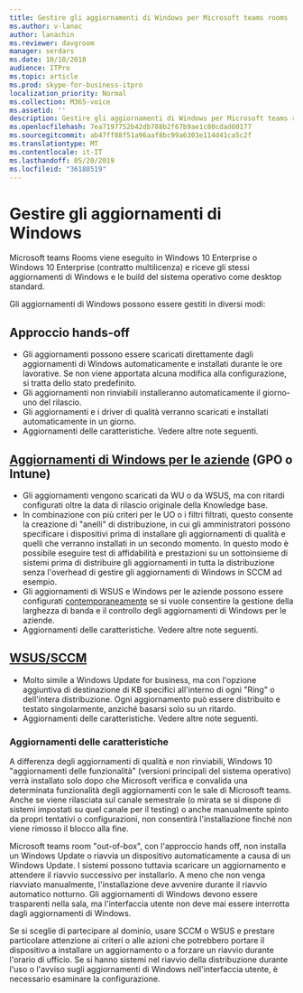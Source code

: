 ```yaml
---
title: Gestire gli aggiornamenti di Windows per Microsoft teams rooms
ms.author: v-lanac
author: lanachin
ms.reviewer: davgroom
manager: serdars
ms.date: 10/10/2018
audience: ITPro
ms.topic: article
ms.prod: skype-for-business-itpro
localization_priority: Normal
ms.collection: M365-voice
ms.assetid: ''
description: Gestire gli aggiornamenti di Windows per Microsoft teams rooms
ms.openlocfilehash: 7ea7197752b42db788b2f67b9ae1c80cdad80177
ms.sourcegitcommit: ab47ff88f51a96aaf8bc99a6303e114d41ca5c2f
ms.translationtype: MT
ms.contentlocale: it-IT
ms.lasthandoff: 05/20/2019
ms.locfileid: "36188519"
---
```

# <a name="manage-windows-updates"></a>Gestire gli aggiornamenti di Windows

Microsoft teams Rooms viene eseguito in Windows 10 Enterprise o Windows 10 Enterprise (contratto multilicenza) e riceve gli stessi aggiornamenti di Windows e le build del sistema operativo come desktop standard.

Gli aggiornamenti di Windows possono essere gestiti in diversi modi:

## <a name="hands-off-approach"></a>Approccio hands-off 
- Gli aggiornamenti possono essere scaricati direttamente dagli aggiornamenti di Windows automaticamente e installati durante le ore lavorative. Se non viene apportata alcuna modifica alla configurazione, si tratta dello stato predefinito.
- Gli aggiornamenti non rinviabili installeranno automaticamente il giorno-uno del rilascio. 
- Gli aggiornamenti e i driver di qualità verranno scaricati e installati automaticamente in un giorno. 
- Aggiornamenti delle caratteristiche. Vedere altre note seguenti. 

## <a name="windows-updates-for-businesshttpsdocsmicrosoftcomwindowsdeploymentupdatewaas-manage-updates-wufb-gpo-or-intune"></a>[Aggiornamenti di Windows per le aziende](https://docs.microsoft.com/windows/deployment/update/waas-manage-updates-wufb) (GPO o Intune)   
- Gli aggiornamenti vengono scaricati da WU o da WSUS, ma con ritardi configurati oltre la data di rilascio originale della Knowledge base. 
- In combinazione con più criteri per le UO o i filtri filtrati, questo consente la creazione di "anelli" di distribuzione, in cui gli amministratori possono specificare i dispositivi prima di installare gli aggiornamenti di qualità e quelli che verranno installati in un secondo momento. In questo modo è possibile eseguire test di affidabilità e prestazioni su un sottoinsieme di sistemi prima di distribuire gli aggiornamenti in tutta la distribuzione senza l'overhead di gestire gli aggiornamenti di Windows in SCCM ad esempio.
- Gli aggiornamenti di WSUS e Windows per le aziende possono essere configurati [contemporaneamente](https://docs.microsoft.com/windows/deployment/update/waas-integrate-wufb) se si vuole consentire la gestione della larghezza di banda e il controllo degli aggiornamenti di Windows per le aziende.
- Aggiornamenti delle caratteristiche. Vedere altre note seguenti.

## <a name="wsussccmhttpsdocsmicrosoftcomwindowsdeploymentupdatewaas-manage-updates-configuration-manager"></a>[WSUS/SCCM](https://docs.microsoft.com/windows/deployment/update/waas-manage-updates-configuration-manager)
- Molto simile a Windows Update for business, ma con l'opzione aggiuntiva di destinazione di KB specifici all'interno di ogni "Ring" o dell'intera distribuzione. Ogni aggiornamento può essere distribuito e testato singolarmente, anziché basarsi solo su un ritardo. 
- Aggiornamenti delle caratteristiche. Vedere altre note seguenti.


### <a name="feature-updates"></a>Aggiornamenti delle caratteristiche

A differenza degli aggiornamenti di qualità e non rinviabili, Windows 10 "aggiornamenti delle funzionalità" (versioni principali del sistema operativo) verrà installato solo dopo che Microsoft verifica e convalida una determinata funzionalità degli aggiornamenti con le sale di Microsoft teams. Anche se viene rilasciata sul canale semestrale (o mirata se si dispone di sistemi impostati su quel canale per il testing) o anche manualmente spinto da propri tentativi o configurazioni, non consentirà l'installazione finché non viene rimosso il blocco alla fine.

Microsoft teams room "out-of-box", con l'approccio hands off, non installa un Windows Update o riavvia un dispositivo automaticamente a causa di un Windows Update. I sistemi possono tuttavia scaricare un aggiornamento e attendere il riavvio successivo per installarlo. A meno che non venga riavviato manualmente, l'installazione deve avvenire durante il riavvio automatico notturno. Gli aggiornamenti di Windows devono essere trasparenti nella sala, ma l'interfaccia utente non deve mai essere interrotta dagli aggiornamenti di Windows.

Se si sceglie di partecipare al dominio, usare SCCM o WSUS e prestare particolare attenzione ai criteri o alle azioni che potrebbero portare il dispositivo a installare un aggiornamento o a forzare un riavvio durante l'orario di ufficio. Se si hanno sistemi nel riavvio della distribuzione durante l'uso o l'avviso sugli aggiornamenti di Windows nell'interfaccia utente, è necessario esaminare la configurazione.
